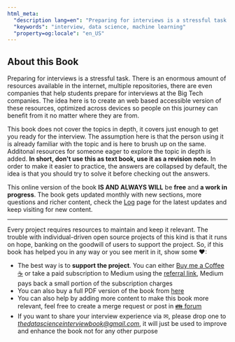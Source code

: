 ```yaml
---
html_meta:
  "description lang=en": "Preparing for interviews is a stressful task. There is an enormous amount of resources available in the internet, multiple repositories, there are even companies that help students prepare for interviews at the Big Tech companies. The idea here is to create an accessible version of these resources so people on this journey can benefit from it."
  "keywords": "interview, data science, machine learning"
  "property=og:locale": "en_US"
---
```


## About this Book
 
Preparing for interviews is a stressful task. There is an enormous amount of resources available in the internet, multiple repositories, there are even companies that help students prepare for interviews at the Big Tech companies. The idea here is to create an web based accessible version of these resources, optimized across devices so people on this journey can benefit from it no matter where they are from.

This book does not cover the topics in depth, it covers just enough to get you ready for the interview. The assumption here is that the person using it is already familiar with the topic and is here to brush up on the same. Additonal resources for someone eager to explore the topic in depth is added. **In short, don't use this as text book, use it as a revision note.** In order to make it easier to practice, the answers are collapsed by default, the idea is that you should try to solve it before checking out the answers.

This online version of the book **IS AND ALWAYS WILL** be **free** and **a work in progress**. The book gets updated monthly with new sections, more questions and richer content, check the [Log](https://dipranjan.github.io/dsinterviewqns/contents/To%20Do%20List.html) page for the latest updates and keep visiting for new content.

---

Every project requires resources to maintain and keep it relevant. The trouble with individual-driven open source projects of this kind is that it runs on hope, banking on the goodwill of users to support the project. So, if this book has helped you in any way or you see merit in it, show some ❤:

- The best way is to **support the project**. You can either [Buy me a Coffee ☕](https://www.buymeacoffee.com/dearc) or take a paid subscription to Medium using the [referral link](https://dearc.medium.com/membership), Medium pays back a small portion of the subscription charges
- You can also buy a full PDF version of the book from [here](https://www.buymeacoffee.com/dearc/e/88363)
- You can also help by adding more content to make this book more relevant, feel free to create a merge request or post in [👪 forum](https://github.com/dipranjan/dsinterviewqns/discussions)
- If you want to share your interview experience via ✉, please drop one to *thedatascienceinterviewbook@gmail.com*, it will just be used to improve and enhance the book not for any other purpose
